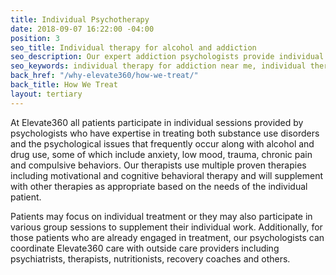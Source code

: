 ```yaml
---
title: Individual Psychotherapy
date: 2018-09-07 16:22:00 -04:00
position: 3
seo_title: Individual therapy for alcohol and addiction
seo_description: Our expert addiction psychologists provide individual therapy for addiction and psychological issues using multiple proven therapies including motivational interviewing and cognitive behavioral therapy.
seo_keywords: individual therapy for addiction near me, individual therapy for alcohol near me, addiction psychologists
back_href: "/why-elevate360/how-we-treat/"
back_title: How We Treat
layout: tertiary
---
```


At Elevate360 all patients participate in individual sessions provided by psychologists who have expertise in treating both substance use disorders and the psychological issues that frequently occur along with alcohol and drug use, some of which include anxiety, low mood, trauma, chronic pain and compulsive behaviors.  Our therapists use multiple proven therapies including motivational and cognitive behavioral therapy and will supplement with other therapies as appropriate based on the needs of the individual patient.

Patients may focus on individual treatment or they may also participate in various group sessions to supplement their individual work.  Additionally, for those patients who are already engaged in treatment, our psychologists can coordinate Elevate360 care with outside care providers including psychiatrists, therapists, nutritionists, recovery coaches and others.
